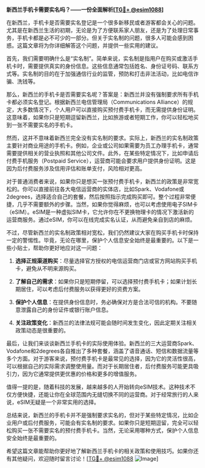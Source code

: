 **新西兰手机卡需要实名吗？——一份全面解析[[TG💪+ @esim1088](https://t.me/s/esim1088)]**

在新西兰，手机卡是否需要实名登记是一个很多新移民或者游客都会关心的问题。尤其是在新西兰生活的初期，无论是为了方便联系家人朋友，还是为了处理日常事务，手机卡都是必不可少的一部分。但关于实名制的问题，很多人可能会感到困惑。这篇文章将为你详细解答这个问题，并提供一些实用的建议。

首先，我们需要明确什么是“实名制”。简单来说，实名制是指用户在购买或激活手机卡时，需要提供真实的身份信息。这些信息通常包括姓名、身份证号码、联系方式等。实名制的目的在于加强通信行业的监管，预防和打击非法活动，比如电信诈骗、洗钱等。

那么，新西兰的手机卡是否需要实名呢？答案是：新西兰并没有强制要求所有手机卡都必须实名登记。根据新西兰电信管理局（Communications Alliance）的规定，大多数情况下，个人用户可以直接购买预付费手机卡，而无需提供身份证明。这意味着，如果你只是短期逗留新西兰，比如旅游或者短期工作，你可以轻松地买到一张不需要实名的手机卡。

然而，这并不意味着新西兰完全没有实名制的要求。实际上，新西兰的实名制政策主要针对商业用途的手机卡。例如，企业或公司如果需要为员工办理手机卡，通常需要提供相关的营业执照和其他公司文件。此外，在某些特定情况下，比如申请后付费手机服务（Postpaid Service），运营商可能会要求用户提供身份证明。这是因为后付费服务涉及信用评估和账单支付，风险相对更高。

对于普通消费者来说，如果你只是想买一张预付费手机卡，新西兰的政策是非常宽松的。你可以直接前往各大电信运营商的实体店，比如Spark、Vodafone或2degrees，选择适合自己的套餐，然后按照指示完成购买即可。整个过程非常便捷，几乎不需要额外的步骤。当然，如果你觉得麻烦，也可以考虑使用电子SIM卡（eSIM）。eSIM是一种虚拟SIM卡，它允许你在不更换物理卡的情况下激活新的运营商服务。通过eSIM，你可以在线完成实名认证，从而避免亲自到店的麻烦。

不过，尽管新西兰的实名制政策相对宽松，我们仍然建议大家在购买手机卡时保持一定的警惕性。毕竟，无论在哪里，保护个人信息安全始终是最重要的。以下是一些小贴士，帮助你更好地应对这一问题：

1. **选择正规渠道购买**：尽量选择官方授权的电信运营商门店或官方网站购买手机卡，避免从不明来源购买。
   
2. **了解自己的需求**：如果你只是短期停留，可以选择预付费手机卡；如果计划长期居住，可以考虑后付费服务以获得更好的资费方案。

3. **保护个人信息**：在提供身份信息时，务必确保对方是合法可信的机构。不要随意泄露自己的身份证件或银行账户信息。

4. **关注政策变化**：新西兰的法律法规可能会随时间发生变化，因此定期关注相关政策动态是很重要的。

最后，让我们来谈谈新西兰手机卡的实际使用体验。新西兰的三大运营商Spark、Vodafone和2degrees各自推出了多种套餐，涵盖了语音通话、短信和数据流量等多个方面。对于游客来说，预付费手机卡是最常见的选择，因为它的灵活性很高，可以根据自己的实际需求调整使用量。而对于长期居住者，后付费服务可能更具吸引力，因为它通常提供更优惠的价格和更多的增值服务。

值得一提的是，随着科技的发展，越来越多的人开始转向eSIM技术。这种技术不仅方便快捷，还能让你在全球范围内无缝切换不同的运营商。对于经常旅行的人来说，eSIM无疑是一个非常实用的选择。

总结来说，新西兰的手机卡并不是强制要求实名的，但对于某些特定情况，比如企业用户或后付费服务，可能会有实名制的要求。如果你只是短期逗留，完全可以轻松购买一张不需要实名的预付费手机卡。当然，无论采用哪种方式，保护个人信息安全始终是最重要的。

希望这篇文章能帮助你更好地了解新西兰手机卡的相关政策和使用技巧。如果你还有其他疑问，欢迎随时留言讨论！[[TG💪+ @esim1088](https://t.me/s/esim1088) ![Image](https://i.postimg.cc/4NQfJmqS/Snipaste-2025-05-13-00-14-12.png)]
